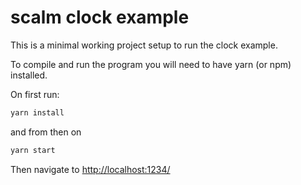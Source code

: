 # scalm clock example

This is a minimal working project setup to run the clock example.

To compile and run the program you will need to have yarn (or npm) installed.

On first run:

```sh
yarn install
```

and from then on

```sh
yarn start
```

Then navigate to [http://localhost:1234/](http://localhost:1234/)
